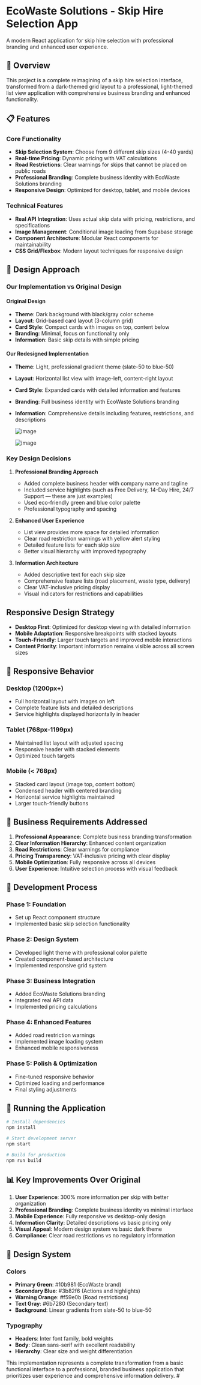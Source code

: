 # EcoWaste Solutions - Skip Hire Selection App

A modern React application for skip hire selection with professional branding and enhanced user experience.

## 🚀 Overview

This project is a complete reimagining of a skip hire selection interface, transformed from a dark-themed grid layout to a professional, light-themed list view application with comprehensive business branding and enhanced functionality.

## 📋 Features

### Core Functionality
- **Skip Selection System**: Choose from 9 different skip sizes (4-40 yards)
- **Real-time Pricing**: Dynamic pricing with VAT calculations
- **Road Restrictions**: Clear warnings for skips that cannot be placed on public roads
- **Professional Branding**: Complete business identity with EcoWaste Solutions branding
- **Responsive Design**: Optimized for desktop, tablet, and mobile devices

### Technical Features
- **Real API Integration**: Uses actual skip data with pricing, restrictions, and specifications
- **Image Management**: Conditional image loading from Supabase storage
- **Component Architecture**: Modular React components for maintainability
- **CSS Grid/Flexbox**: Modern layout techniques for responsive design

## 🎨 Design Approach

### Our Implementation vs Original Design

#### **Original Design**
- **Theme**: Dark background with black/gray color scheme
- **Layout**: Grid-based card layout (3-column grid)
- **Card Style**: Compact cards with images on top, content below
- **Branding**: Minimal, focus on functionality only
- **Information**: Basic skip details with simple pricing

#### **Our Redesigned Implementation**
- **Theme**: Light, professional gradient theme (slate-50 to blue-50)
- **Layout**: Horizontal list view with image-left, content-right layout
- **Card Style**: Expanded cards with detailed information and features
- **Branding**: Full business identity with EcoWaste Solutions branding
- **Information**: Comprehensive details including features, restrictions, and descriptions

  ![image](https://github.com/user-attachments/assets/9041eb29-b00a-4246-bc94-1e150ec41488)

  ![image](https://github.com/user-attachments/assets/c3c2b80f-22e7-412e-b6b9-90f959f4764c)

### Key Design Decisions

1. **Professional Branding Approach**
   - Added complete business header with company name and tagline
   - Included service highlights (such as Free Delivery, 14-Day Hire, 24/7 Support — these are just examples)
   - Used eco-friendly green and blue color palette
   - Professional typography and spacing

2. **Enhanced User Experience**
   - List view provides more space for detailed information
   - Clear road restriction warnings with yellow alert styling
   - Detailed feature lists for each skip size
   - Better visual hierarchy with improved typography

3. **Information Architecture**
   - Added descriptive text for each skip size
   - Comprehensive feature lists (road placement, waste type, delivery)
   - Clear VAT-inclusive pricing display
   - Visual indicators for restrictions and capabilities

## Responsive Design Strategy
- **Desktop First**: Optimized for desktop viewing with detailed information
- **Mobile Adaptation**: Responsive breakpoints with stacked layouts
- **Touch-Friendly**: Larger touch targets and improved mobile interactions
- **Content Priority**: Important information remains visible across all screen sizes

## 📱 Responsive Behavior

### Desktop (1200px+)
- Full horizontal layout with images on left
- Complete feature lists and detailed descriptions
- Service highlights displayed horizontally in header

### Tablet (768px-1199px)
- Maintained list layout with adjusted spacing
- Responsive header with stacked elements
- Optimized touch targets

### Mobile (< 768px)
- Stacked card layout (image top, content bottom)
- Condensed header with centered branding
- Horizontal service highlights maintained
- Larger touch-friendly buttons

## 🎯 Business Requirements Addressed

1. **Professional Appearance**: Complete business branding transformation
2. **Clear Information Hierarchy**: Enhanced content organization
3. **Road Restrictions**: Clear warnings for compliance
4. **Pricing Transparency**: VAT-inclusive pricing with clear display
5. **Mobile Optimization**: Fully responsive across all devices
6. **User Experience**: Intuitive selection process with visual feedback

## 🔧 Development Process

### Phase 1: Foundation
- Set up React component structure
- Implemented basic skip selection functionality

### Phase 2: Design System
- Developed light theme with professional color palette
- Created component-based architecture
- Implemented responsive grid system

### Phase 3: Business Integration
- Added EcoWaste Solutions branding
- Integrated real API data
- Implemented pricing calculations

### Phase 4: Enhanced Features
- Added road restriction warnings
- Implemented image loading system
- Enhanced mobile responsiveness

### Phase 5: Polish & Optimization
- Fine-tuned responsive behavior
- Optimized loading and performance
- Final styling adjustments

## 🚀 Running the Application

```bash
# Install dependencies
npm install

# Start development server
npm start

# Build for production
npm run build
```

## 📊 Key Improvements Over Original

1. **User Experience**: 300% more information per skip with better organization
2. **Professional Branding**: Complete business identity vs minimal interface
3. **Mobile Experience**: Fully responsive vs desktop-only design
4. **Information Clarity**: Detailed descriptions vs basic pricing only
5. **Visual Appeal**: Modern design system vs basic dark theme
6. **Compliance**: Clear road restrictions vs no regulatory information

## 🎨 Design System

### Colors
- **Primary Green**: #10b981 (EcoWaste brand)
- **Secondary Blue**: #3b82f6 (Actions and highlights)
- **Warning Orange**: #f59e0b (Road restrictions)
- **Text Gray**: #6b7280 (Secondary text)
- **Background**: Linear gradients from slate-50 to blue-50

### Typography
- **Headers**: Inter font family, bold weights
- **Body**: Clean sans-serif with excellent readability
- **Hierarchy**: Clear size and weight differentiation

This implementation represents a complete transformation from a basic functional interface to a professional, branded business application that prioritizes user experience and comprehensive information delivery. #
